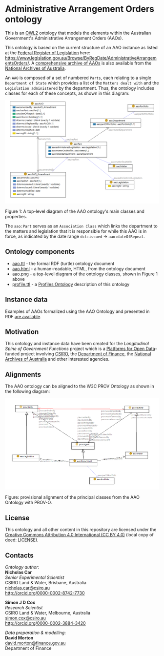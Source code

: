 # Administrative Arrangement Orders ontology

This is an [OWL2](https://www.w3.org/OWL/) ontology that models the elements within the Australian Government's Administrative Arrangement Orders (AAOs).

This ontology is based on the current structure of an AAO instance as listed at the [Federal Register of Legislation](https://www.legislation.gov.au) here:
<https://www.legislation.gov.au/Browse/ByRegDate/AdministrativeArrangementsOrders/>.
A [comprehensive archive of AAOs](http://www.naa.gov.au/information-management/information-governance/aao/index.aspx) is also available from the
[National Archives of Australia](http://www.naa.gov.au).

An `AAO` is composed of a set of numbered `Parts`, each relating to a single `Department of State` which provides a list of the `Matters dealt with` and the `Legislation administered` by the department. Thus, the ontology includes classes for each of these concepts, as shown in this diagram:

![](aao.png)

Figure 1: A top-level diagram of the AAO ontology's main classes and properties.

The `aao:Part` serves as an `Association Class` which links the department to the matters and legislation that it is responsible for while this AAO is in force, as indicated by the date range `dct:issued` &rarr; `aao:dateOfRepeal`.

## Ontology components
* [aao.ttl](aao.ttl) - the formal RDF (turtle) ontology document
* [aao.html](aao.html) - a human-readable, HTML, from the ontology document
* [aao.png](aao.png) - a top-level diagram of the ontology classes, shown in Figure 1 above
* [profile.ttl](profile.ttl) - a [Profiles Ontology](https://www.w3.org/TR/prof/) description of this ontology

## Instance data
Examples of AAOs formalized using the AAO Ontology and presented in RDF [are available](data/aaos.ttl).

## Motivation
This ontology and instance data have been created for the *Longitudinal Spine of Government Functions* project which is
a [Platforms for Open Data](https://pmc.gov.au/public-data/open-data/platforms-open-data)-funded project involving
[CSIRO](https://www.csiro.au/), the [Department of Finance](https://www.finance.gov.au/), the [National Archives of
Australia](http://naa.gov.au/) and other interested agencies.

## Alignments
The AAO ontology can be aligned to the W3C PROV Ontology as shown in the following diagram:

![](prov-alignment.png)

Figure: provisional alignment of the principal classes from the AAO Ontology with PROV-O.

## License
This ontology and all other content in this repository are licensed under the
[Creative Commons Attribution 4.0 International (CC BY 4.0)](https://creativecommons.org/licenses/by/4.0/)
(local copy of deed: [LICENSE](LICENSE)).

## Contacts
*Ontology author*:  
**Nicholas Car**  
*Senior Experimental Scientist*  
CSIRO Land & Water, Brisbane, Australia    
<nicholas.car@csiro.au>  
<http://orcid.org/0000-0002-8742-7730>  

**Simon J D Cox**  
*Research Scientist*  
CSIRO Land & Water, Melbourne, Australia    
<simon.cox@csiro.au>  
<http://orcid.org/0000-0002-3884-3420>  

*Data preparation & modelling*:  
**David Morton**  
<david.morton@finance.gov.au>  
Department of Finance   

